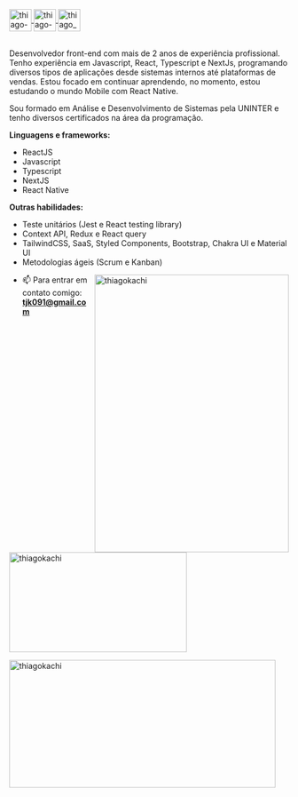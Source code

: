 <a href="https://github.com/ThiagoKachi" target="blank">
  <img align="center" src="https://cdn.icon-icons.com/icons2/936/PNG/512/github-logo_icon-icons.com_73546.png" alt="thiago-kachinsky" height="40" width="40" />
</a>
<a href="https://linkedin.com/in/thiago-kachinsky" target="blank">
  <img align="center" src="https://cdn.icon-icons.com/icons2/2037/PNG/512/in_linked_linkedin_media_social_icon_124259.png" alt="thiago-kachinsky" height="40" width="40" />
</a>
<a href="https://instagram.com/thiago_kachinsky" target="blank">
  <img align="center" src="https://cdn.icon-icons.com/icons2/1753/PNG/512/iconfinder-social-media-applications-3instagram-4102579_113804.png" alt="thiago_kachinsky" height="40" width="40" />
</a>

<br />
<br />

<p align="left">Desenvolvedor front-end com mais de 2 anos de experiência profissional. Tenho experiência em Javascript, React, Typescript e NextJs, programando diversos tipos de aplicações desde sistemas internos até plataformas de vendas. Estou focado em continuar aprendendo, no momento, estou estudando o mundo Mobile com React Native.

Sou formado em Análise e Desenvolvimento de Sistemas pela UNINTER e tenho diversos certificados na área da programação.
  
**Linguagens e frameworks:**
- ReactJS
- Javascript
- Typescript
- NextJS
- React Native

**Outras habilidades:**
- Teste unitários (Jest e React testing library)
- Context API, Redux e React query
- TailwindCSS, SaaS, Styled Components, Bootstrap, Chakra UI e Material UI
- Metodologias ágeis (Scrum e Kanban)
</p>

<p><img align="right" width="350px" height="500px" src="https://s2.glbimg.com/HC6tW5_uSRI3ZHMBPTH-1PXCpn0=/e.glbimg.com/og/ed/f/original/2017/09/20/7.gif" alt="thiagokachi" /></p>

- 📫 Para entrar em contato comigo: **tjk091@gmail.com**

<p><img align="center" width="320" height="180" src="https://github-readme-stats.vercel.app/api/top-langs?username=ThiagoKachi&show_icons=true&locale=en&layout=compact" alt="thiagokachi" /></p>
<p><img align="center" width="480" height="230" src="https://github-readme-stats.vercel.app/api?username=ThiagoKachi&show_icons=true&locale=en" alt="thiagokachi" /></p>

